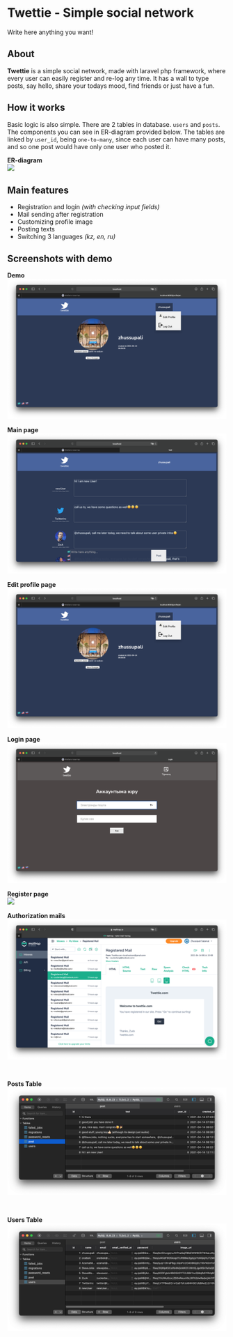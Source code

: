 # Twettie - Simple social network

Write here anything you want!

## About

**Twettie** is a simple social network, made with laravel php framework, where every user can easily register and re-log any time. It has a wall to type posts, say hello, share your todays mood, find friends or just have a fun.

## How it works

Basic logic is also simple. There are 2 tables in database. ```users``` and ```posts```.  The components you can see in ER-diagram provided below. The tables are linked by ```user_id```, being ```one-to-many```, since each user can have many posts, and so one post would have only one user who posted it.
<br>

**ER-diagram**
<br>
![](https://github.com/zhussupali/backendProject/blob/main/resources/gitMaterials/ER-diagram.png)

## Main features

* Registration and login *(with checking input fields)*
* Mail sending after registration
* Customizing profile image
* Posting texts
* Switching 3 languages *(kz, en, ru)*

## Screenshots with demo
**Demo**
[![](https://github.com/zhussupali/backendProject/blob/main/resources/gitMaterials/edit.png)](https://github.com/zhussupali/backendProject/blob/main/resources/gitMaterials/demo.mp4)
<br>

**Main page**
<br>
![](https://github.com/zhussupali/backendProject/blob/main/resources/gitMaterials/wall.png)
<br>

**Edit profile page**
<br>
![](https://github.com/zhussupali/backendProject/blob/main/resources/gitMaterials/edit.png)
<br>

**Login page**
<br>
![](https://github.com/zhussupali/backendProject/blob/main/resources/gitMaterials/login.png)
<br>

**Register page**
<br>
![](https://github.com/zhussupali/backendProject/blob/main/resources/gitMaterials/register.png)
<br>

**Authorization mails**
<br>
![](https://github.com/zhussupali/backendProject/blob/main/resources/gitMaterials/mails.png)

<br>

**Posts Table**
<br>
![](https://github.com/zhussupali/backendProject/blob/main/resources/gitMaterials/post_table.png)

<br>

**Users Table**
<br>
![](https://github.com/zhussupali/backendProject/blob/main/resources/gitMaterials/users_table.png)